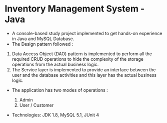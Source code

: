 # Inventory Management System - Java

- A console-based study project implemented to get hands-on experience in Java and MySQL Database. 
- The Design pattern followed : 
1. Data Access Object (DAO) pattern is implemented to perform all the required CRUD operations to hide the complexity of the storage operations from the actual business logic. 
2. The Service layer is implemented to provide an interface between the user and the database activities and this layer has the actual business logic.

- The application has two modes of operations :
  1. Admin
  2. User / Customer
 
- Technologies: JDK 1.8, MySQL 5.1, JUnit 4
